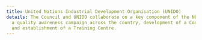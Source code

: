 ```yaml
---
title: United Nations Industrial Development Organisation (UNIDO)
details: The Council and UNIDO collaborate on a key component of the NQIP. Specifically,
  a quality awareness campaign across the country, development of a Consumer Charter,
  and establishment of a Training Centre.
---
```


